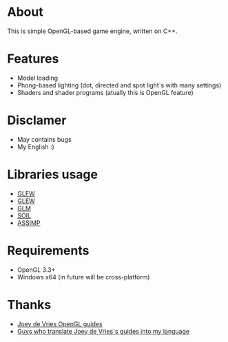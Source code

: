# About
This is simple OpenGL-based game engine, written on C++.
# Features
- Model loading
- Phong-based lighting (dot, directed and spot light`s with many settings)
- Shaders and shader programs (atually this is OpenGL feature)
# Disclamer
- May contains bugs
- My English :)
# Libraries usage
- [GLFW](http://www.glfw.org/ "GLFW link")
- [GLEW](http://glew.sourceforge.net/ "GLEW link")
- [GLM](https://glm.g-truc.net/0.9.9/index.html "GLM link")
- [SOIL](https://github.com/kbranigan/Simple-OpenGL-Image-Library "SOIL link")
- [ASSIMP](http://www.assimp.org/ "ASSIMP link")
# Requirements
- OpenGL 3.3+
- Windows x64 (in future will be cross-platform)
# Thanks
- [Joey de Vries OpenGL guides](https://learnopengl.com)
- [Guys who translate Joey de Vries`s guides into my language](https://habr.com/search/?target_type=posts&q=learnopengl&order_by=date "Habr.com link")

